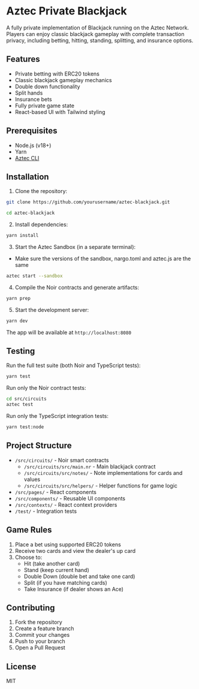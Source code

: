 # Aztec Private Blackjack

A fully private implementation of Blackjack running on the Aztec Network. Players can enjoy classic blackjack gameplay with complete transaction privacy, including betting, hitting, standing, splitting, and insurance options.

## Features

- Private betting with ERC20 tokens
- Classic blackjack gameplay mechanics
- Double down functionality
- Split hands
- Insurance bets
- Fully private game state
- React-based UI with Tailwind styling

## Prerequisites

- Node.js (v18+)
- Yarn
- [Aztec CLI](https://docs.aztec.network/dev_docs/getting_started/quickstart)

## Installation

1. Clone the repository:

```bash
git clone https://github.com/yourusername/aztec-blackjack.git

cd aztec-blackjack
```

2. Install dependencies:

```bash
yarn install
```

3. Start the Aztec Sandbox (in a separate terminal):

- Make sure the versions of the sandbox, nargo.toml and aztec.js are the same

```bash
aztec start --sandbox
```

4. Compile the Noir contracts and generate artifacts:

```bash
yarn prep
```

5. Start the development server:

```bash
yarn dev
```

The app will be available at `http://localhost:8080`

## Testing

Run the full test suite (both Noir and TypeScript tests):

```bash
yarn test
```

Run only the Noir contract tests:

```bash
cd src/circuits
aztec test
```

Run only the TypeScript integration tests:

```bash
yarn test:node
```

## Project Structure

- `/src/circuits/` - Noir smart contracts
  - `/src/circuits/src/main.nr` - Main blackjack contract
  - `/src/circuits/src/notes/` - Note implementations for cards and values
  - `/src/circuits/src/helpers/` - Helper functions for game logic
- `/src/pages/` - React components
- `/src/components/` - Reusable UI components
- `/src/contexts/` - React context providers
- `/test/` - Integration tests

## Game Rules

1. Place a bet using supported ERC20 tokens
2. Receive two cards and view the dealer's up card
3. Choose to:
   - Hit (take another card)
   - Stand (keep current hand)
   - Double Down (double bet and take one card)
   - Split (if you have matching cards)
   - Take Insurance (if dealer shows an Ace)

## Contributing

1. Fork the repository
2. Create a feature branch
3. Commit your changes
4. Push to your branch
5. Open a Pull Request

## License

MIT
